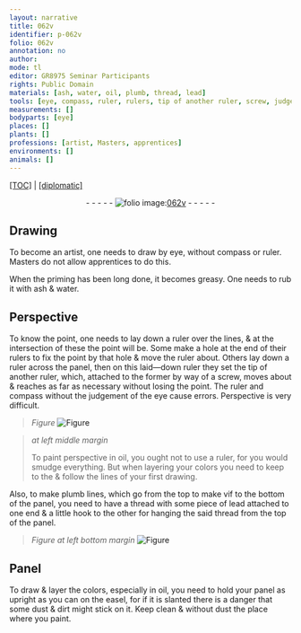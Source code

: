 ```yaml
---
layout: narrative
title: 062v
identifier: p-062v
folio: 062v
annotation: no
author:
mode: tl
editor: GR8975 Seminar Participants
rights: Public Domain
materials: [ash, water, oil, plumb, thread, lead]
tools: [eye, compass, ruler, rulers, tip of another ruler, screw, judgement of the eye, plumb lines, thread, hook, easel]
measurements: []
bodyparts: [eye]
places: []
plants: []
professions: [artist, Masters, apprentices]
environments: []
animals: []
---
```


<p><a href="{{ site.baseurl }}/translation/">[TOC]</a> | <a href="{{ site.baseurl }}/texts/p-062v_tc/" target="_blank">[diplomatic]</a></p><div class="folio" align="center">- - - - - <a href="http://gallica.bnf.fr/ark:/12148/btv1b9059316c/f130.item" target="_blank"><img src="https://cu-mkp.github.io/2017-workshop-edition/assets/photo-icon.png" alt="folio image: " style="display:inline-block; margin-bottom:-3px;"/>062v</a> - - - - - </div>  
  

## Drawing

 
To become an <span class="pro">artist</span>, one needs to draw by <span class="tl"><span class="bp">eye</span></span>, without <span class="tl">compass</span> or <span class="tl">ruler</span>. <span class="pro">Masters</span> do not allow <span class="pro">apprentices</span> to do this.
 
When the priming has been <span class="tmp">long</span> done, it becomes greasy. One needs to rub it with <span class="m">ash</span> & <span class="m">water</span>.
 
 
  

## Perspective

 
To know the point, one needs to lay down a <span class="tl">ruler</span> over the lines, & at the intersection of these the point will be. Some make a hole at the end of their <span class="tl">rulers</span> to fix the point by that hole & move the <span class="tl">ruler</span> about. Others lay down a <span class="tl">ruler</span> across the panel, then on this laid—down <span class="tl">ruler</span> they set the <span class="tl">tip of another ruler</span>, which, attached to the former by way of a <span class="tl">screw</span>, moves about & reaches as far as necessary without losing the point. The <span class="tl">ruler</span> and <span class="tl">compass</span> without the <span class="tl">judgement of the <span class="bp">eye</span></span> cause errors. Perspective is very difficult. 
> *Figure*
> <a href="https://drive.google.com/open?id=0B9-oNrvWdlO5ZkRNOG9hZmpMT2M" target="_blank"><img src="https://cu-mkp.github.io/GR8975-edition/assets/photo-icon.png" alt="Figure" style="display:inline-block; margin-bottom:-3px;"/></a>

 
> *at left middle margin*
> 
> 
>   To paint perspective in <span class="m">oil</span>, you ought not to use a <span class="tl">ruler</span>, for you would smudge everything. But when layering your colors you need to keep to <span class="del">the</span> & follow the lines of your first drawing.
 
Also, to make <span class="tl"><span class="m">plumb</span> lines</span>, which go from the top <span class="del">to make</span> <span class="del">vif</span> to the bottom of the panel, you need to have a <span class="tl"><span class="m">thread</span></span> with some piece of <span class="m">lead</span> attached to one end & a little <span class="tl">hook</span> to the other for hanging the said <span class="tl"><span class="m">thread</span></span> from the top of the panel. 
> *Figure*
> *at left bottom margin*
> <a href="https://drive.google.com/open?id=0B9-oNrvWdlO5X0hKa0FueWdjMFk" target="_blank"><img src="https://cu-mkp.github.io/GR8975-edition/assets/photo-icon.png" alt="Figure" style="display:inline-block; margin-bottom:-3px;"/></a>
 
 
 
  

## Panel

 
To draw & layer the colors, especially in <span class="m">oil</span>, you need to hold your panel as upright as you can on the <span class="tl">easel</span>, for if it is slanted there is a danger that some dust & dirt might stick on it. Keep clean & without dust the place where you paint.
 

